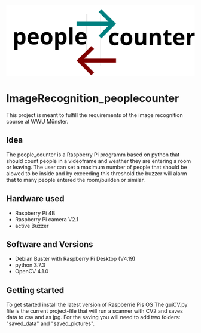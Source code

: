 ![The Logo of the Imagerecognition group](./people_counter.svg)

# ImageRecognition_peoplecounter

This project is meant to fulfill the requirements of the image recognition course at WWU Münster.

## Idea
The people_counter is a Raspberry Pi programm based on python that should count people in a videoframe and weather they are entering a room or leaving. The user can set a maximum number of people that should be alowed to be inside and by exceeding this threshold the buzzer will alarm that to many people entered the room/builden or similar.

## Hardware used
  * Raspberry Pi 4B
  * Raspberry Pi camera V2.1
  * active Buzzer
  
## Software and Versions
  * Debian Buster with Raspberry Pi Desktop (V4.19)
  * python 3.7.3
  * OpenCV 4.1.0
  
## Getting started
To get started install the latest version of Raspberrie Pis OS 
The guiCV.py file is the current project-file that will run a scanner with CV2 and saves data to csv and as jpg.
For the saving you will need to add two folders: "saved_data" and "saved_pictures".

#
